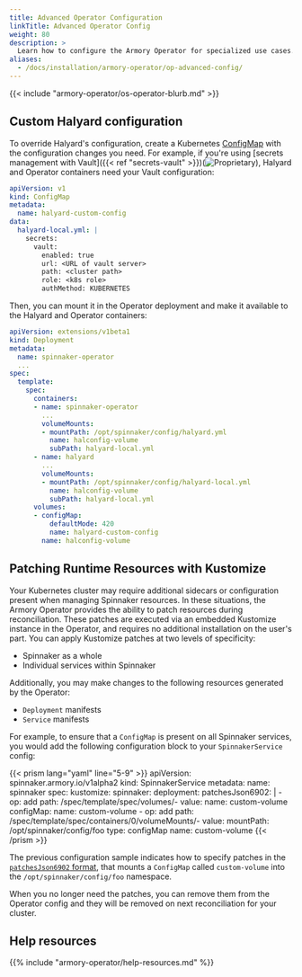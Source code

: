 ```yaml
---
title: Advanced Operator Configuration
linkTitle: Advanced Operator Config
weight: 80
description: >
  Learn how to configure the Armory Operator for specialized use cases.
aliases:
  - /docs/installation/armory-operator/op-advanced-config/
---
```


{{< include "armory-operator/os-operator-blurb.md" >}}

## Custom Halyard configuration

To override Halyard's configuration, create a Kubernetes [ConfigMap](https://kubernetes.io/docs/concepts/configuration/configmap/) with the configuration changes you need. For example, if you're using [secrets management with Vault]({{< ref "secrets-vault" >}})(![Proprietary](/images/proprietary.svg)), Halyard and Operator containers need your Vault configuration:

```yaml
apiVersion: v1
kind: ConfigMap
metadata:
  name: halyard-custom-config
data:
  halyard-local.yml: |
    secrets:
      vault:
        enabled: true
        url: <URL of vault server>
        path: <cluster path>
        role: <k8s role>
        authMethod: KUBERNETES
```

Then, you can mount it in the Operator deployment and make it available to the Halyard and Operator containers:

```yaml
apiVersion: extensions/v1beta1
kind: Deployment
metadata:
  name: spinnaker-operator
  ...
spec:
  template:
    spec:
      containers:
      - name: spinnaker-operator
        ...
        volumeMounts:
        - mountPath: /opt/spinnaker/config/halyard.yml
          name: halconfig-volume
          subPath: halyard-local.yml
      - name: halyard
        ...
        volumeMounts:
        - mountPath: /opt/spinnaker/config/halyard-local.yml
          name: halconfig-volume
          subPath: halyard-local.yml
      volumes:
      - configMap:
          defaultMode: 420
          name: halyard-custom-config
        name: halconfig-volume
```

## Patching Runtime Resources with Kustomize

Your Kubernetes cluster may require additional sidecars or configuration
present when managing Spinnaker resources. In these situations, the Armory
Operator provides the ability to patch resources during reconciliation. These
patches are executed via an embedded Kustomize instance in the Operator, and
requires no additional installation on the user's part. You can apply Kustomize
patches at two levels of specificity:

- Spinnaker as a whole
- Individual services within Spinnaker

Additionally, you may make changes to the following resources generated by
the Operator:

- `Deployment` manifests
- `Service` manifests

For example, to ensure that a `ConfigMap` is present on all Spinnaker services,
you would add the following configuration block to your `SpinnakerService`
config:

{{< prism lang="yaml" line="5-9" >}}
apiVersion: spinnaker.armory.io/v1alpha2
kind: SpinnakerService
metadata:
  name: spinnaker
spec:
  kustomize:
    spinnaker:
      deployment:
        patchesJson6902: |
          - op: add
            path: /spec/template/spec/volumes/-
            value:
              name: custom-volume
              configMap:
                name: custom-volume
          - op: add
            path: /spec/template/spec/containers/0/volumeMounts/-
            value:
              mountPath: /opt/spinnaker/config/foo
              type: configMap
              name: custom-volume
{{< /prism >}}

The previous configuration sample indicates how to specify patches in the
[`patchesJson6902`
format](https://kubectl.docs.kubernetes.io/references/kustomize/kustomization/patchesjson6902/),
that mounts a `ConfigMap` called `custom-volume` into the
`/opt/spinnaker/config/foo` namespace.

When you no longer need the patches, you can remove them from the Operator
config and they will be removed on next reconciliation for your cluster.

## Help resources

{{% include "armory-operator/help-resources.md" %}}
